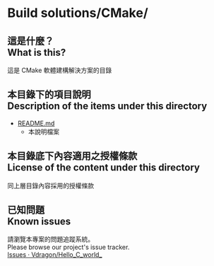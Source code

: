 # Build solutions/CMake/
## 這是什麼？<br />What is this?
這是 CMake 軟體建構解決方案的目錄

## 本目錄下的項目說明<br />Description of the items under this directory
* [README.md](README.md)
	* 本說明檔案

## 本目錄底下內容適用之授權條款<br />License of the content under this directory
同上層目錄內容採用的授權條款

## 已知問題<br />Known issues
請瀏覽本專案的問題追蹤系統。  
Please browse our project's issue tracker.  
[Issues · Vdragon/Hello_C_world_](https://github.com/Vdragon/Hello_C_world_/issues)